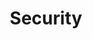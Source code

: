 ---
title: Security
description: JWT authentication.
keywords:
order: 11
comments: false

hero:
    title: Security
    text: JWT authentication.
---